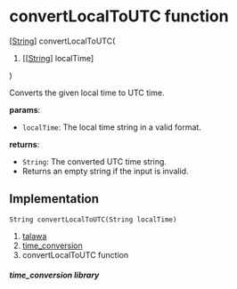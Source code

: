 
<div>

# convertLocalToUTC function

</div>


[[String](https://api.flutter.dev/flutter/dart-core/String-class.html)]
convertLocalToUTC(

1.  [[[String](https://api.flutter.dev/flutter/dart-core/String-class.md)]
    localTime]

)



Converts the given local time to UTC time.

**params**:

-   `localTime`: The local time string in a valid format.

**returns**:

-   `String`: The converted UTC time string.
-   Returns an empty string if the input is invalid.



## Implementation

``` language-dart
String convertLocalToUTC(String localTime) 
```







1.  [talawa](../index.md)
2.  [time_conversion](../utils_time_conversion/)
3.  convertLocalToUTC function

##### time_conversion library







